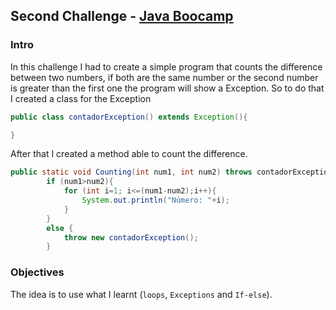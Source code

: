 ## Second Challenge - [Java Boocamp](https://www.dio.me/)

### Intro
In this challenge I had to create a simple program that counts the difference between two numbers, if both are the same number or the second number is greater than the first one the program will show a Exception. So to do that I created a class for the Exception
```java
public class contadorException() extends Exception(){

}
```
After that I created a method able to count the difference.
```java
public static void Counting(int num1, int num2) throws contadorException{
        if (num1>num2){
            for (int i=1; i<=(num1-num2);i++){
                System.out.println("Número: "+i);
            }
        }
        else {
            throw new contadorException();
        }
```
### Objectives
The idea is to use what I learnt (```loops```, ```Exceptions``` and ```If-else```).
